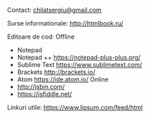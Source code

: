 Contact:
chilatsergiu@gmail.com

Surse informationale:
http://htmlbook.ru/

Editoare de cod:
Offline
* Notepad
* Notepad ++ https://notepad-plus-plus.org/
* Sublime Text https://www.sublimetext.com/
* Brackets http://brackets.io/
* Atom https://ide.atom.io/
Online
* http://jsbin.com/
* https://jsfiddle.net/

Linkuri  utile:
https://www.lipsum.com/feed/html

